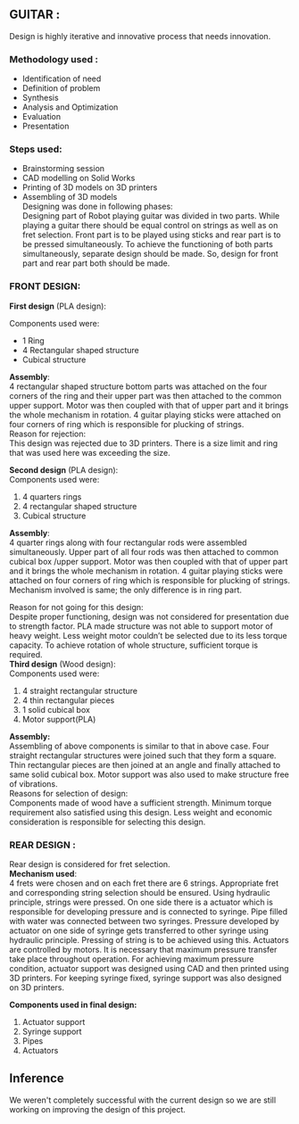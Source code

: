 ## GUITAR :
Design is highly iterative and innovative process that needs innovation.
### Methodology used :                 
* Identification of need                 
* Definition of problem                 
* Synthesis                                 
* Analysis and Optimization        
* Evaluation
* Presentation
 ### Steps used:
 * Brainstorming session
 * CAD modelling on Solid Works
 * Printing of 3D models on 3D printers
 * Assembling of 3D models<br />
Designing was done in following phases:<br />
Designing part of Robot playing guitar was divided in two parts. While playing a guitar there should be equal control on strings as well as on fret selection. Front part is to be played using sticks and rear part is to be pressed simultaneously.
To achieve the functioning of both parts simultaneously, separate design   should be made. So, design for front part and rear part both should be made.<br />

### FRONT DESIGN:<br />

**First design** (PLA design):<br />

Components used were:<br />
* 1 Ring
* 4 Rectangular shaped structure
* Cubical structure

**Assembly**:<br />
4 rectangular shaped structure bottom parts was attached on the four corners of the ring and their upper part was then attached to the common upper support. Motor was then coupled with that of upper part and it brings the whole mechanism in rotation.
4 guitar playing sticks were attached on four corners of ring which is responsible for plucking of strings.<br />
Reason for rejection:<br />
This design was rejected due to 3D printers. There is a size limit and ring that was used here was exceeding the size.<br />

**Second design** (PLA design):<br />
Components used were:<br />
1. 4 quarters rings<br />
2. 4 rectangular shaped structure<br />
3. Cubical structure<br />

**Assembly**:<br />
4 quarter rings along with four rectangular rods were assembled simultaneously. Upper part of all four rods was then attached to common cubical box /upper support. Motor was then coupled with that of upper part and it brings the whole mechanism in rotation.
4 guitar playing sticks were attached on four corners of ring which is responsible for plucking of strings. Mechanism involved is same; the only difference is in ring part.<br />

Reason for not going for this design:<br />
Despite proper functioning, design was not considered for presentation due to strength factor. PLA made structure was not able to support motor of heavy weight. Less weight motor couldn’t be selected due to its less torque capacity. To achieve rotation of whole structure, sufficient torque is required.<br />
**Third design** (Wood design):<br />
Components used were:<br />
1. 4 straight rectangular structure<br />
2. 4 thin rectangular pieces<br />
3. 1 solid cubical box<br />
4. Motor support(PLA)<br />

**Assembly:**<br />
Assembling of above components is similar to that in above case. Four straight rectangular structures were joined such that they form a square. Thin rectangular pieces are then joined at an angle and finally attached to same solid cubical box. Motor support was also used to make structure free of vibrations.<br />
Reasons for selection of design:<br />
Components made of wood have a sufficient strength. Minimum torque requirement also satisfied
using this design. Less weight and economic consideration is responsible for selecting this design.

### REAR DESIGN :<br />
Rear design is considered for fret selection.<br />
**Mechanism used**:<br />
4 frets were chosen and on each fret there are 6 strings. Appropriate fret and corresponding string selection should be ensured. Using hydraulic principle, strings were pressed. On one side there is a actuator which is responsible for developing pressure and is connected to syringe. Pipe filled with water was connected between two syringes. Pressure developed by actuator on one side of syringe gets transferred to other syringe using hydraulic principle. Pressing of string is to be achieved using this. Actuators are controlled by motors. It is necessary that maximum pressure transfer take place throughout operation. For achieving maximum pressure condition, actuator support was designed using CAD and then printed using 3D printers. For keeping syringe fixed, syringe support was also designed on 3D printers.<br />


**Components used in final design:**<br />
1. Actuator support<br />
2. Syringe support<br />
3. Pipes<br />
4. Actuators<br />

## Inference
We weren't completely successful with the current design so we are still working on improving the design of this project.


                                       
